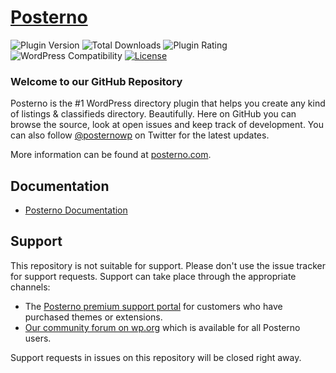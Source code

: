 # [Posterno](https://posterno.com) #

![Plugin Version](https://img.shields.io/wordpress/plugin/v/posterno.svg?maxAge=2592000) ![Total Downloads](https://img.shields.io/wordpress/plugin/dt/posterno.svg?maxAge=2592000) ![Plugin Rating](https://img.shields.io/wordpress/plugin/r/posterno.svg?maxAge=2592000) ![WordPress Compatibility](https://img.shields.io/wordpress/v/posterno.svg?maxAge=2592000) [![License](https://img.shields.io/badge/license-GPL--2.0%2B-red.svg)](https://github.com/Posterno/posterno/blob/master/license.txt)

### Welcome to our GitHub Repository

Posterno is the #1 WordPress directory plugin that helps you create any kind of listings & classifieds directory. Beautifully. Here on GitHub you can browse the source, look at open issues and keep track of development. You can also follow [@posternowp](https://twitter.com/posternowp) on Twitter for the latest updates.

More information can be found at [posterno.com](https://posterno.com/).

## Documentation
* [Posterno Documentation](https://docs.posterno.com)

## Support
This repository is not suitable for support. Please don't use the issue tracker for support requests. Support can take place through the appropriate channels:

* The [Posterno premium support portal](https://posterno.com/support/) for customers who have purchased themes or extensions.
* [Our community forum on wp.org](https://wordpress.org/support/plugin/posterno) which is available for all Posterno users.

Support requests in issues on this repository will be closed right away.